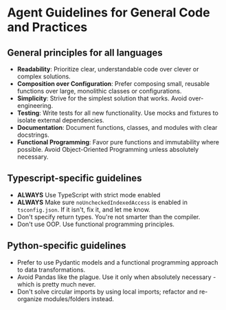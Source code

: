 # Agent Guidelines for General Code and Practices

## General principles for all languages

- **Readability**: Prioritize clear, understandable code over clever or complex solutions.
- **Composition over Configuration**: Prefer composing small, reusable functions over large, monolithic classes or configurations.
- **Simplicity**: Strive for the simplest solution that works. Avoid over-engineering.
- **Testing**: Write tests for all new functionality. Use mocks and fixtures to isolate external dependencies.
- **Documentation**: Document functions, classes, and modules with clear docstrings.
- **Functional Programming**: Favor pure functions and immutability where possible. Avoid Object-Oriented Programming unless absolutely necessary.

## Typescript-specific guidelines

- **ALWAYS** Use TypeScript with strict mode enabled
- **ALWAYS** Make sure `noUncheckedIndexedAccess` is enabled in `tsconfig.json`. If it isn't, fix it, and let me know.
- Don't specify return types. You're not smarter than the compiler.
- Don't use OOP. Use functional programming principles.

## Python-specific guidelines

- Prefer to use Pydantic models and a functional programming approach to data transformations.
- Avoid Pandas like the plague. Use it only when absolutely necessary - which is pretty much never.
- Don't solve circular imports by using local imports; refactor and re-organize modules/folders instead.
